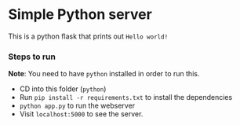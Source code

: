 # Simple Python server

This is a python flask that prints out `Hello world!`

### Steps to run

**Note**: You need to have `python` installed in order to run this.

- CD into this folder (`python`)
- Run `pip install -r requirements.txt` to install the dependencies
- `python app.py` to run the webserver
- Visit `localhost:5000` to see the server.
